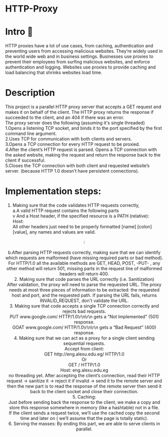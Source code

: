 # HTTP-Proxy
# Intro 🚪
HTTP proxies have a lot of use cases, from caching, authentication and preventing users from accessing malicious websites. They’re widely used in the world wide web and in business settings. Businesses use proxies to prevent their employees from surfing malicious websites, and enforce authentication and logging. Websites use proxies to provide caching and load balancing that shrinks websites load time. <br />
# Description
This project is a parallel HTTP proxy server that accepts a GET request and makes it on behalf of the client. The HTTP proxy returns the response if succeeded to the client, and an 404 if there was an error. <br />
The proxy server does the following (assuming it's single threaded) <br />
1.Opens a listening TCP socket, and binds it to the port specified by the first command line argument. <br />
2.Uses TCP for communication with both clients and servers. <br />
3.Opens a TCP connection for every HTTP request to be proxied. <br />
4.After the client’s HTTP request is parsed. Opens a TCP connection with the asked website, making the request and return the response back to the client if successful. <br />
5.Closes the TCP connection with both client and requested website’s server. (because HTTP 1.0 doesn’t have persistent connections). <br />
# Implementation steps: <br />
1. Making sure that the code validates HTTP requests correctly, <br />
a.A valid HTTP request contains the following parts <br />
<METHOD> <URL or PATH> <HTTP VERSION> v
And a Host header, if the specified resource is a PATH (relative): <br />
Host: <HOSTNAME> <br />
All other headers just need to be properly formatted [name] [colon] [value], any names and values are valid. <br />
<HEADER NAME>: <HEADER VALUE> <br />
b.After parsing HTTP requests correctly, making sure that we can identify which requests are malformed (have missing required parts or bad method). For HTTP/1.0 all the available methods are GET, HEAD, POST, -PUT- , any other method will return 501, missing parts in the request line of malformed headers will return 400. <br />
2. Making sure that code parses the URL correctly (i.e. Sanitization) <br />
After validation, the proxy will need to parse the requested URL. The proxy needs at most three pieces of information to be extracted: the requested host and port, and the requested path. If parsing the URL fails, returns INVALID_REQUEST, don't validate the URL. <br />
3. Making sure that code accepts a single TCP connection correctly and rejects bad requests. <br />
 PUT www.google.com/ HTTP/1.0\r\n\r\n gets a "Not Implemented" (501) response. <br />
 GOAT www.google.com/ HTTP/1.0\r\n\r\n gets a “Bad Request” (400) response. <br />
4. Making sure that we can act as a proxy for a single client sending sequential requests. <br />
  Accept from client: <br />
  GET http://eng.alexu.edu.eg/ HTTP/1.0 <br />
  Or <br />
  GET / HTTP/1.0 <br />
  Host: eng.alexu.edu.eg <br />
no threading yet. After accepting the client’s connection, read their HTTP request -> sanitize it -> reject it if invalid -> send it to the remote server and then the new part is to read the response of the remote server then send it back to the client socket and close their connection. <br />
5. Caching: <br />
Just before sending back the response to the client, we make a copy and store this response somewhere in memory (like a hashtable) not in a file. <br />
If the client sends a request twice, we’ll use the cached copy the second time and later on ( we’ll assume that the page is totally static). <br />
6. Serving the masses: By ending this part, we are able to serve clients in parallel. <br />



